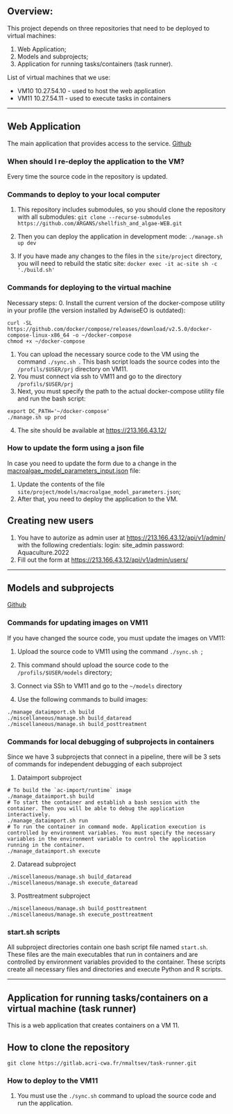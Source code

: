 ## Overview:

This project depends on three repositories that need to be deployed to virtual machines:
1. Web Application;
2. Models and subprojects;
3. Application for running tasks/containers (task runner).

List of virtual machines that we use:
- VM10 10.27.54.10 - used to host the web application
- VM11 10.27.54.11 - used to execute tasks in containers

-----------------------------------------------------------------------------

## Web Application
The main application that provides access to the service.
[Github](https://github.com/ARGANS/shellfish_and_algae-WEB)

### When should I re-deploy the application to the VM?
Every time the source code in the repository is updated.

### Commands to deploy to your local computer
1. This repository includes submodules, so you should clone the repository with all submodules:
`git clone --recurse-submodules https://github.com/ARGANS/shellfish_and_algae-WEB.git`


2. Then you can deploy the application in development mode: `./manage.sh up dev`
2. If you have made any changes to the files in the `site/project` directory, you will need to rebuild the static site: `docker exec -it ac-site sh -c './build.sh'`

### Commands for deploying to the virtual machine
Necessary steps:
0. Install the current version of the docker-compose utility in your profile (the version installed by AdwiseEO is outdated):
``` SH
curl -SL https://github.com/docker/compose/releases/download/v2.5.0/docker-compose-linux-x86_64 -o ~/docker-compose
chmod +x ~/docker-compose
```
1. You can upload the necessary source code to the VM using the command `./sync.sh `. This bash script loads the source codes into the `/profils/$USER/prj` directory on VM11.
2. You must connect via ssh to VM11 and go to the directory `/profils/$USER/prj`
3. Next, you must specify the path to the actual docker-compose utility file and run the bash script:
``` SH
export DC_PATH='~/docker-compose'
./manage.sh up prod
```
4. The site should be available at https://213.166.43.12/

### How to update the form using a json file

In case you need to update the form due to a change in the [macroalgae_model_parameters_input.json](https://github.com/ARGANS/shellfish_and_algae-MODEL/blob/main/macroalgae/macroalgae_model_parameters_input.json) file:

1. Update the contents of the file `site/project/models/macroalgae_model_parameters.json`;
2. After that, you need to deploy the application to the VM.

## Creating new users
1. You have to autorize as admin user at https://213.166.43.12/api/v1/admin/ with the following credentials:
login: site_admin
password: Aquaculture.2022
2. Fill out the form at https://213.166.43.12/api/v1/admin/users/


-----------------------------------------------------------------------------

## Models and subprojects
[Github](https://github.com/ARGANS/shellfish_and_algae-MODEL.git)

### Commands for updating images on VM11

If you have changed the source code, you must update the images on VM11:
1. Upload the source code to VM11 using the command `./sync.sh `;
2. This command should upload the source code to the `/profils/$USER/models` directory;

3. Connect via SSh to VM11 and go to the `~/models` directory
4. Use the following commands to build images:
``` SH 
./manage_dataimport.sh build
./miscellaneous/manage.sh build_dataread
./miscellaneous/manage.sh build_posttreatment
```

### Commands for local debugging of subprojects in containers

Since we have 3 subprojects that connect in a pipeline, there will be 3 sets of commands for independent debugging of each subproject

1. Dataimport subproject
``` SH
# To build the `ac-import/runtime` image
./manage_dataimport.sh build
# To start the container and establish a bash session with the container. Then you will be able to debug the application interactively.
./manage_dataimport.sh run
# To run the container in command mode. Application execution is controlled by environment variables. You must specify the necessary variables in the environment variable to control the application running in the container.
./manage_dataimport.sh execute
```
2. Dataread subproject
``` SH
./miscellaneous/manage.sh build_dataread
./miscellaneous/manage.sh execute_dataread
```
3. Posttreatment subproject
``` SH
./miscellaneous/manage.sh build_posttreatment
./miscellaneous/manage.sh execute_posttreatment
```
### start.sh scripts
All subproject directories contain one bash script file named `start.sh`. These files are the main executables that run in containers and are controlled by environment variables provided to the container. These scripts create all necessary files and directories and execute Python and R scripts.

-----------------------------------------------------------------------------------------

## Application for running tasks/containers on a virtual machine (task runner)

This is a web application that creates containers on a VM 11.

## How to clone the repository
```
git clone https://gitlab.acri-cwa.fr/nmaltsev/task-runner.git 
```
### How to deploy to the VM11
1. You must use the `./sync.sh` command to upload the source code and run the application.
